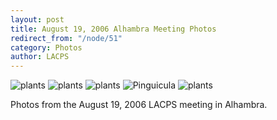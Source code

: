 ```yaml
---
layout: post
title: August 19, 2006 Alhambra Meeting Photos
redirect_from: "/node/51"
category: Photos
author: LACPS
---
```


<img src="https://lacps.net/sites/default/files/styles/large/public/meeting_photos/_MG_7474.jpg"  alt="plants" />

<img src="https://lacps.net/sites/default/files/styles/large/public/meeting_photos/_MG_7471.jpg"  alt="plants" />

<img src="https://lacps.net/sites/default/files/styles/large/public/meeting_photos/_MG_7472.jpg"  alt="plants" />

<img src="https://lacps.net/sites/default/files/styles/large/public/meeting_photos/_MG_7476.jpg"  alt="Pinguicula" />

<img src="https://lacps.net/sites/default/files/styles/large/public/meeting_photos/_MG_7478.jpg"  alt="plants" />

Photos from the August 19, 2006 LACPS meeting in Alhambra.
